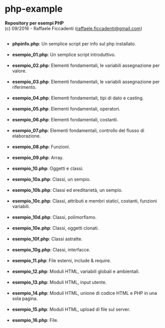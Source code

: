 # php-example
<strong> Repository per esempi PHP </strong>
<br>
(c) 09/2016 - Raffaele Ficcadenti (raffaele.ficcadenti@gmail.com) 
<ul>
	<br>
	<li><b>phpinfo.php</b>: Un semplice script per info sul php installato.</li>
	<br>
	<li><b>esempio_01.php</b>: Un semplice script introduttivo.</li>
	<br>
	<li><b>esempio_02.php</b>: Elementi fondamentali, le variabili assegnazione per valore.</li>
	<br>
	<li><b>esempio_03.php</b>: Elementi fondamentali, le variabili assegnazione per riferimento.</li>
	<br>
	<li><b>esempio_04.php</b>: Elementi fondamentali, tipi di dato e casting.</li>
	<br>
	<li><b>esempio_05.php</b>: Elementi fondamentali, operatori.</li>
	<br>
	<li><b>esempio_06.php</b>: Elementi fondamentali, costanti.</li>
	<br>
	<li><b>esempio_07.php</b>: Elementi fondamentali, controllo del flusso di elaborazione.</li>
	<br>
	<li><b>esempio_08.php</b>: Funzioni.</li>
	<br>
	<li><b>esempio_09.php</b>: Array.</li>
	<br>
	<li><b>esempio_10.php</b>: Oggetti e classi.</li>
	<br>
	<li><b>esempio_10a.php</b>: Classi, un sempio.</li>
	<br>
	<li><b>esempio_10b.php</b>: Classi ed ereditarietà, un sempio.</li>
	<br>
	<li><b>esempio_10c.php</b>: Classi, attributi e membri statici, costanti, funzioni variabili.</li>
	<br>
	<li><b>esempio_10d.php</b>: Classi, polimorfismo.</li>
	<br>
	<li><b>esempio_10e.php</b>: Classi, oggetti clonati.</li>
	<br>
	<li><b>esempio_10f.php</b>: Classi astratte.</li>
	<br>
	<li><b>esempio_10g.php</b>: Classi, interfacce.</li>
	<br>
	<li><b>esempio_11.php</b>: File esterni, include & require.</li>
	<br>
	<li><b>esempio_12.php</b>: Moduli HTML, variabili globali e ambientali.</li>
	<br>
	<li><b>esempio_13.php</b>: Moduli HTML, input utente.</li>
	<br>
	<li><b>esempio_14.php</b>: Moduli HTML, unione di codice HTML e PHP in una sola pagina.</li>
	<br>
	<li><b>esempio_15.php</b>: Moduli HTML, upload di file sul server.</li>
	<br>
	<li><b>esempio_16.php</b>: File.</li>
</ul>
